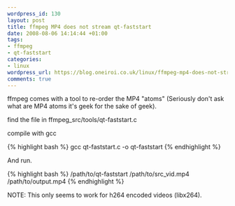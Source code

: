 ```yaml
--- 
wordpress_id: 130
layout: post
title: ffmpeg MP4 does not stream qt-faststart
date: 2008-08-06 14:14:44 +01:00
tags: 
- ffmpeg
- qt-faststart
categories: 
- linux
wordpress_url: https://blog.oneiroi.co.uk/linux/ffmpeg-mp4-does-not-stream-qt-faststart
comments: true
---
```

ffmpeg comes with a tool to re-order the MP4 "atoms" (Seriously don't ask  what are MP4 atoms it's geek for the sake of geek).

find the file in ffmpeg_src/tools/qt-faststart.c

compile with gcc

{% highlight bash %}
gcc qt-faststart.c -o qt-faststart
{% endhighlight %}

And run.

{% highlight bash %}
/path/to/qt-faststart /path/to/src_vid.mp4 /path/to/output.mp4
{% endhighlight %}

NOTE: This only seems to work for h264 encoded videos (libx264).
